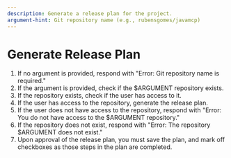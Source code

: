 ```yaml
---
description: Generate a release plan for the project.
argument-hint: Git repository name (e.g., rubensgomes/javamcp)
---
```


# Generate Release Plan

1. If no argument is provided, respond with "Error: Git repository name is required."
2. If the argument is provided, check if the $ARGUMENT repository exists.
3. If the repository exists, check if the user has access to it.
4. If the user has access to the repository, generate the release plan.
5. If the user does not have access to the repository, respond with "Error: 
   You do not have access to the $ARGUMENT repository."
6. If the repository does not exist, respond with "Error: The repository 
   $ARGUMENT does not exist."
7. Upon approval of the release plan, you must save the plan, and mark off
checkboxes as those steps in the plan are completed.
